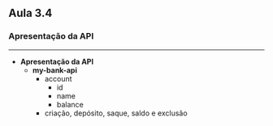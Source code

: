 ## Aula 3.4
### Apresentação da API
---
- **Apresentação da API**
	- **my-bank-api**
		- account
			- id
			- name
			- balance
		- criação, depósito, saque, saldo e exclusão